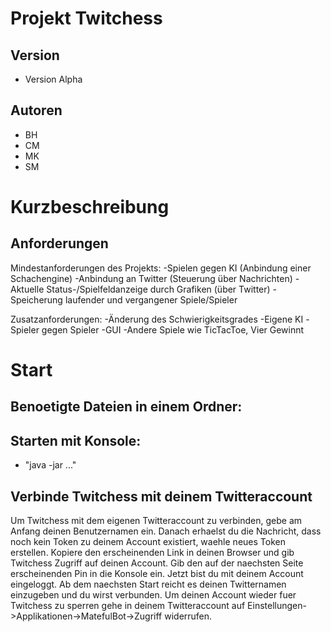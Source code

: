 Projekt Twitchess
========================

Version
-------
* Version Alpha

Autoren
------- 
* BH
* CM
* MK
* SM

Kurzbeschreibung
===============


Anforderungen
----------------
Mindestanforderungen des Projekts:
-Spielen gegen KI (Anbindung einer Schachengine)
-Anbindung an Twitter (Steuerung über Nachrichten)
-Aktuelle Status-/Spielfeldanzeige durch Grafiken (über Twitter)
-Speicherung laufender und vergangener Spiele/Spieler

Zusatzanforderungen:
-Änderung des Schwierigkeitsgrades
-Eigene KI
-Spieler gegen Spieler
-GUI
-Andere Spiele wie TicTacToe, Vier Gewinnt

Start
=====
Benoetigte Dateien in einem Ordner:
-----------------------------------

Starten mit Konsole:
--------------------
* "java -jar ..."

Verbinde Twitchess mit deinem Twitteraccount
---------------------------------------------------

Um Twitchess mit dem eigenen Twitteraccount zu verbinden, gebe am Anfang deinen Benutzernamen ein. Danach erhaelst du die Nachricht, dass noch kein Token zu deinem Account existiert, waehle neues Token erstellen. Kopiere den erscheinenden Link in deinen Browser und gib Twitchess Zugriff auf deinen Account. Gib den auf der naechsten Seite erscheinenden Pin in die Konsole ein. Jetzt bist du mit deinem Account eingeloggt. Ab dem naechsten Start reicht es deinen Twitternamen einzugeben und du wirst verbunden.
Um deinen Account wieder fuer Twitchess zu sperren gehe in deinem Twitteraccount auf Einstellungen->Applikationen->MatefulBot->Zugriff widerrufen.